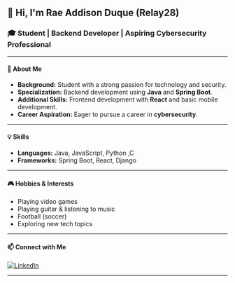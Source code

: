## 👋 Hi, I'm Rae Addison Duque (Relay28)

### 🎓 Student | Backend Developer | Aspiring Cybersecurity Professional

---

#### 🌟 About Me

- **Background:** Student with a strong passion for technology and security.
- **Specialization:** Backend development using **Java** and **Spring Boot**.
- **Additional Skills:** Frontend development with **React** and basic mobile development.
- **Career Aspiration:** Eager to pursue a career in **cybersecurity**.

---

#### 💡 Skills

- **Languages:** Java, JavaScript, Python ,C
- **Frameworks:** Spring Boot, React, Django

---

#### 🎮 Hobbies & Interests

- Playing video games
- Playing guitar & listening to music
- Football (soccer)
- Exploring new tech topics

---

#### 📫 Connect with Me
[![LinkedIn](https://img.shields.io/badge/LinkedIn-blue?logo=linkedin&logoColor=white)](https://www.youtube.com/watch?v=dQw4w9WgXcQ)

---

<!--
**Relay28/Relay28** is a ✨ special ✨ repository because its `README.md` (this file) appears on your GitHub profile.
-->
